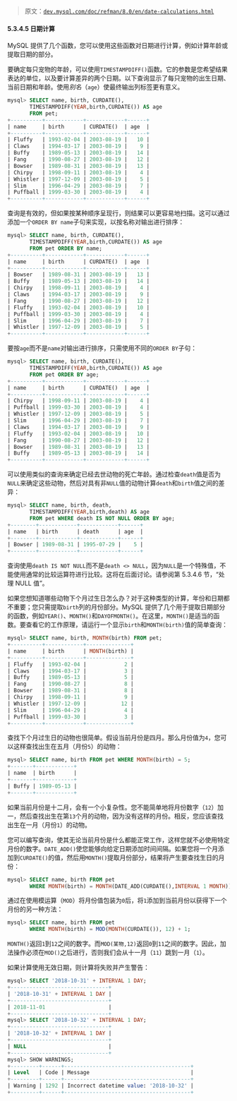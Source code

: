 > 原文：[`dev.mysql.com/doc/refman/8.0/en/date-calculations.html`](https://dev.mysql.com/doc/refman/8.0/en/date-calculations.html)

#### 5.3.4.5 日期计算

MySQL 提供了几个函数，您可以使用这些函数对日期进行计算，例如计算年龄或提取日期的部分。

要确定每只宠物的年龄，可以使用`TIMESTAMPDIFF()`函数。它的参数是您希望结果表达的单位，以及要计算差异的两个日期。以下查询显示了每只宠物的出生日期、当前日期和年龄。使用*别名*（`age`）使最终输出列标签更有意义。

```sql
mysql> SELECT name, birth, CURDATE(),
       TIMESTAMPDIFF(YEAR,birth,CURDATE()) AS age
       FROM pet;
+----------+------------+------------+------+
| name     | birth      | CURDATE()  | age  |
+----------+------------+------------+------+
| Fluffy   | 1993-02-04 | 2003-08-19 |   10 |
| Claws    | 1994-03-17 | 2003-08-19 |    9 |
| Buffy    | 1989-05-13 | 2003-08-19 |   14 |
| Fang     | 1990-08-27 | 2003-08-19 |   12 |
| Bowser   | 1989-08-31 | 2003-08-19 |   13 |
| Chirpy   | 1998-09-11 | 2003-08-19 |    4 |
| Whistler | 1997-12-09 | 2003-08-19 |    5 |
| Slim     | 1996-04-29 | 2003-08-19 |    7 |
| Puffball | 1999-03-30 | 2003-08-19 |    4 |
+----------+------------+------------+------+
```

查询是有效的，但如果按某种顺序呈现行，则结果可以更容易地扫描。这可以通过添加一个`ORDER BY name`子句来实现，以按名称对输出进行排序：

```sql
mysql> SELECT name, birth, CURDATE(),
       TIMESTAMPDIFF(YEAR,birth,CURDATE()) AS age
       FROM pet ORDER BY name;
+----------+------------+------------+------+
| name     | birth      | CURDATE()  | age  |
+----------+------------+------------+------+
| Bowser   | 1989-08-31 | 2003-08-19 |   13 |
| Buffy    | 1989-05-13 | 2003-08-19 |   14 |
| Chirpy   | 1998-09-11 | 2003-08-19 |    4 |
| Claws    | 1994-03-17 | 2003-08-19 |    9 |
| Fang     | 1990-08-27 | 2003-08-19 |   12 |
| Fluffy   | 1993-02-04 | 2003-08-19 |   10 |
| Puffball | 1999-03-30 | 2003-08-19 |    4 |
| Slim     | 1996-04-29 | 2003-08-19 |    7 |
| Whistler | 1997-12-09 | 2003-08-19 |    5 |
+----------+------------+------------+------+
```

要按`age`而不是`name`对输出进行排序，只需使用不同的`ORDER BY`子句：

```sql
mysql> SELECT name, birth, CURDATE(),
       TIMESTAMPDIFF(YEAR,birth,CURDATE()) AS age
       FROM pet ORDER BY age;
+----------+------------+------------+------+
| name     | birth      | CURDATE()  | age  |
+----------+------------+------------+------+
| Chirpy   | 1998-09-11 | 2003-08-19 |    4 |
| Puffball | 1999-03-30 | 2003-08-19 |    4 |
| Whistler | 1997-12-09 | 2003-08-19 |    5 |
| Slim     | 1996-04-29 | 2003-08-19 |    7 |
| Claws    | 1994-03-17 | 2003-08-19 |    9 |
| Fluffy   | 1993-02-04 | 2003-08-19 |   10 |
| Fang     | 1990-08-27 | 2003-08-19 |   12 |
| Bowser   | 1989-08-31 | 2003-08-19 |   13 |
| Buffy    | 1989-05-13 | 2003-08-19 |   14 |
+----------+------------+------------+------+
```

可以使用类似的查询来确定已经去世动物的死亡年龄。通过检查`death`值是否为`NULL`来确定这些动物，然后对具有非`NULL`值的动物计算`death`和`birth`值之间的差异：

```sql
mysql> SELECT name, birth, death,
       TIMESTAMPDIFF(YEAR,birth,death) AS age
       FROM pet WHERE death IS NOT NULL ORDER BY age;
+--------+------------+------------+------+
| name   | birth      | death      | age  |
+--------+------------+------------+------+
| Bowser | 1989-08-31 | 1995-07-29 |    5 |
+--------+------------+------------+------+
```

查询使用`death IS NOT NULL`而不是`death <> NULL`，因为`NULL`是一个特殊值，不能使用通常的比较运算符进行比较。这将在后面讨论。请参阅第 5.3.4.6 节，“处理 NULL 值”。

如果您想知道哪些动物下个月过生日怎么办？对于这种类型的计算，年份和日期都不重要；您只需提取`birth`列的月份部分。MySQL 提供了几个用于提取日期部分的函数，例如`YEAR()`、`MONTH()`和`DAYOFMONTH()`。在这里，`MONTH()`是适当的函数。要查看它的工作原理，请运行一个显示`birth`和`MONTH(birth)`值的简单查询：

```sql
mysql> SELECT name, birth, MONTH(birth) FROM pet;
+----------+------------+--------------+
| name     | birth      | MONTH(birth) |
+----------+------------+--------------+
| Fluffy   | 1993-02-04 |            2 |
| Claws    | 1994-03-17 |            3 |
| Buffy    | 1989-05-13 |            5 |
| Fang     | 1990-08-27 |            8 |
| Bowser   | 1989-08-31 |            8 |
| Chirpy   | 1998-09-11 |            9 |
| Whistler | 1997-12-09 |           12 |
| Slim     | 1996-04-29 |            4 |
| Puffball | 1999-03-30 |            3 |
+----------+------------+--------------+
```

查找下个月过生日的动物也很简单。假设当前月份是四月。那么月份值为`4`，您可以这样查找出生在五月（月份`5`）的动物：

```sql
mysql> SELECT name, birth FROM pet WHERE MONTH(birth) = 5;
+-------+------------+
| name  | birth      |
+-------+------------+
| Buffy | 1989-05-13 |
+-------+------------+
```

如果当前月份是十二月，会有一个小复杂性。您不能简单地将月份数字（`12`）加一，然后查找出生在第`13`个月的动物，因为没有这样的月份。相反，您应该查找出生在一月（月份`1`）的动物。

您可以编写查询，使其无论当前月份是什么都能正常工作，这样您就不必使用特定月份的数字。`DATE_ADD()`使您能够向给定日期添加时间间隔。如果您将一个月添加到`CURDATE()`的值，然后用`MONTH()`提取月份部分，结果将产生要查找生日的月份：

```sql
mysql> SELECT name, birth FROM pet
       WHERE MONTH(birth) = MONTH(DATE_ADD(CURDATE(),INTERVAL 1 MONTH));
```

通过在使用模运算（`MOD`）将月份值包装为`0`后，将`1`添加到当前月份以获得下一个月份的另一种方法：

```sql
mysql> SELECT name, birth FROM pet
       WHERE MONTH(birth) = MOD(MONTH(CURDATE()), 12) + 1;
```

`MONTH()`返回`1`到`12`之间的数字。而`MOD(某物,12)`返回`0`到`11`之间的数字。因此，加法操作必须在`MOD()`之后进行，否则我们会从十一月（`11`）跳到一月（`1`）。

如果计算使用无效日期，则计算将失败并产生警告：

```sql
mysql> SELECT '2018-10-31' + INTERVAL 1 DAY;
+-------------------------------+
| '2018-10-31' + INTERVAL 1 DAY |
+-------------------------------+
| 2018-11-01                    |
+-------------------------------+
mysql> SELECT '2018-10-32' + INTERVAL 1 DAY;
+-------------------------------+
| '2018-10-32' + INTERVAL 1 DAY |
+-------------------------------+
| NULL                          |
+-------------------------------+
mysql> SHOW WARNINGS;
+---------+------+----------------------------------------+
| Level   | Code | Message                                |
+---------+------+----------------------------------------+
| Warning | 1292 | Incorrect datetime value: '2018-10-32' |
+---------+------+----------------------------------------+
```
